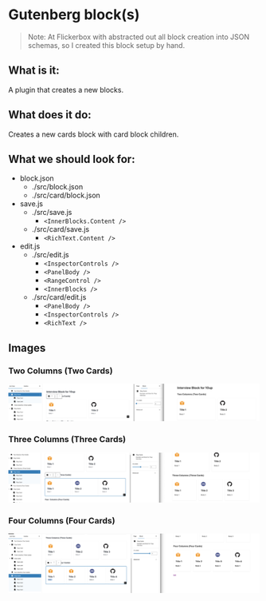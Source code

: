 # Gutenberg block(s)

> Note: At Flickerbox with abstracted out all block creation into JSON schemas, so I created this block setup by hand.

## What is it:

A plugin that creates a new blocks.

## What does it do:

Creates a new cards block with card block children.

## What we should look for:

* block.json
	* ./src/block.json
	* ./src/card/block.json
* save.js
	* ./src/save.js
      * `<InnerBlocks.Content />`
	* ./src/card/save.js
      * `<RichText.Content />`
* edit.js
	* ./src/edit.js
      * `<InspectorControls />`
      * `<PanelBody />`
      * `<RangeControl />`
      * `<InnerBlocks />`
	* ./src/card/edit.js
		* `<PanelBody />`
		* `<InspectorControls />`
		* `<RichText />`

## Images
### Two Columns (Two Cards)
![01_05_2024_two_columns.png](documentation%2Fimages%2F01_05_2024_two_columns.png)

### Three Columns (Three Cards)
![01_05_2024_three_columns.png](documentation%2Fimages%2F01_05_2024_three_columns.png)

### Four Columns (Four Cards)
![01_05_2024_four_columns.png](documentation%2Fimages%2F01_05_2024_four_columns.png)
